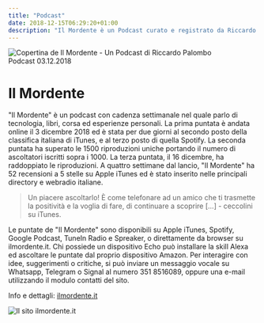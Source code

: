 ```yaml
---
title: "Podcast"
date: 2018-12-15T06:29:20+01:00
description: "Il Mordente è un Podcast curato e registrato da Riccardo Palombo. Si parla di tecnologia, libri, esperienze e corsa."
---
```


<div class="site__content">
			<!-- post -->
			<div class="post">
				<div class="post__image">
<img src="/assets/img/palombo-riccardo-podcast.jpg" alt="Copertina de Il Mordente - Un Podcast di Riccardo Palombo" class="responsive">
				</div>

<div class="post__header">
<div class="post__metas">
	<span class="post__cat link">Podcast</span>
	<span class="post__date">03.12.2018</span>
</div>
<h1>Il Mordente</h1>
				</div>

<div class="post__content">
<p>"Il Mordente" è un podcast con cadenza settimanale nel quale parlo di tecnologia, libri, corsa ed esperienze personali. La prima puntata è andata online il 3 dicembre 2018 ed è stata per due giorni al secondo posto della classifica italiana di iTunes, e al terzo posto di quella Spotify. La seconda puntata ha superato le 1500 riproduzioni uniche portando il numero di ascoltatori iscritti sopra i 1000. La terza puntata, il 16 dicembre, ha raddoppiato le riproduzioni. A quattro settimane dal lancio, "Il Mordente" ha 52 recensioni a 5 stelle su Apple iTunes ed è stato inserito nelle principali directory e webradio italiane.</p>

<blockquote>
	<p>Un piacere ascoltarlo! È come telefonare ad un amico che ti trasmette la positività e la voglia di fare, di continuare a scoprire [...] - ceccolini su iTunes.</p>
</blockquote>

<p>Le puntate de "Il Mordente" sono disponibili su Apple iTunes, Spotify, Google Podcast, TuneIn Radio e Spreaker, o direttamente da browser su ilmordente.it. Chi possiede un dispositivo Echo può installare la skill Alexa ed ascoltare le puntate dal proprio dispositivo Amazon. Per interagire con idee, suggerimenti o critiche, si può inviare un messaggio vocale su Whatsapp, Telegram o Signal al numero 351 8516089, oppure una e-mail utilizzando il modulo contatti del sito.</p>

<p class="tags">
	<span>Info e dettagli:</span>
	<a href="https://ilmordente.it" class="link" title ="Visita ilmordente.it">ilmordente.it</a>
</p>

<div class="post__image">
<img src="/assets/img/il-mordente-podcast-sito.jpg" alt="Il sito ilmordente.it" class="responsive border">
				</div>

</div>

</div>

